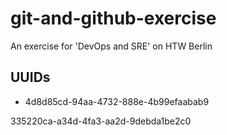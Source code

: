 # git-and-github-exercise
An exercise for 'DevOps and SRE' on HTW Berlin

## UUIDs
- 4d8d85cd-94aa-4732-888e-4b99efaabab9


335220ca-a34d-4fa3-aa2d-9debda1be2c0
